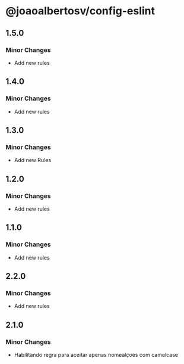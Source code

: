 # @joaoalbertosv/config-eslint

## 1.5.0

### Minor Changes

- Add new rules

## 1.4.0

### Minor Changes

- Add new rules

## 1.3.0

### Minor Changes

- Add new Rules

## 1.2.0

### Minor Changes

- Add new rules

## 1.1.0

### Minor Changes

- Add new rules

## 2.2.0

### Minor Changes

- Add new rules

## 2.1.0

### Minor Changes

- Habilitando regra para aceitar apenas nomealçoes com camelcase
